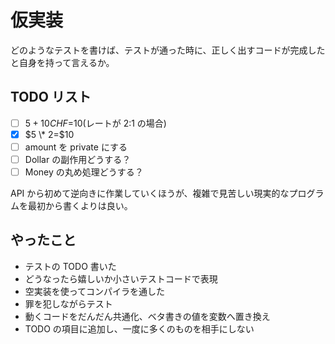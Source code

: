 # 仮実装

どのようなテストを書けば、テストが通った時に、正しく出すコードが完成したと自身を持って言えるか。

## TODO リスト

- [ ] $5+10CHF=$10(レートが 2:1 の場合)
- [x] $5 \* 2=$10
- [ ] amount を private にする
- [ ] Dollar の副作用どうする？
- [ ] Money の丸め処理どうする？

API から初めて逆向きに作業していくほうが、複雑で見苦しい現実的なプログラムを最初から書くよりは良い。

## やったこと

- テストの TODO 書いた
- どうなったら嬉しいか小さいテストコードで表現
- 空実装を使ってコンパイラを通した
- 罪を犯しながらテスト
- 動くコードをだんだん共通化、ベタ書きの値を変数へ置き換え
- TODO の項目に追加し、一度に多くのものを相手にしない
